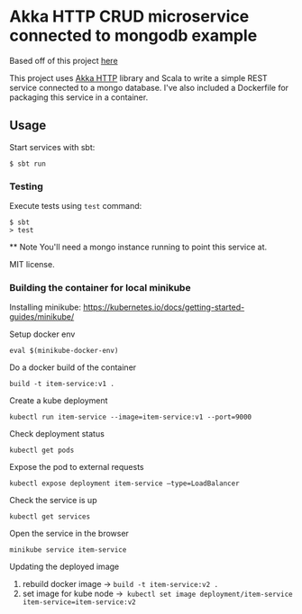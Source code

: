 # Akka HTTP CRUD microservice connected to mongodb example
Based off of this project [here](https://github.com/theiterators/akka-http-microservice)


This project uses [Akka HTTP](http://doc.akka.io/docs/akka-http/current/scala/http/) library and Scala to write a simple REST service connected to a mongo database.
I've also included a Dockerfile for packaging this service in a container.

## Usage

Start services with sbt:

```
$ sbt run
```

### Testing

Execute tests using `test` command:

```
$ sbt
> test
```

** Note
You'll need a mongo instance running to point this service at.

MIT license.


### Building the container for local minikube
Installing minikube: https://kubernetes.io/docs/getting-started-guides/minikube/

Setup docker env
```
eval $(minikube-docker-env)
```

Do a docker build of the container
```
build -t item-service:v1 .
```

Create a kube deployment
```
kubectl run item-service --image=item-service:v1 --port=9000
```

Check deployment status
```
kubectl get pods
```

Expose the pod to external requests
```
kubectl expose deployment item-service —type=LoadBalancer
```

Check the service is up
```
kubectl get services
```

Open the service in the browser
```
minikube service item-service
```

Updating the deployed image
1. rebuild docker image -> ```build -t item-service:v2 .```
2. set image for kube node ->``` kubectl set image deployment/item-service item-service=item-service:v2```
